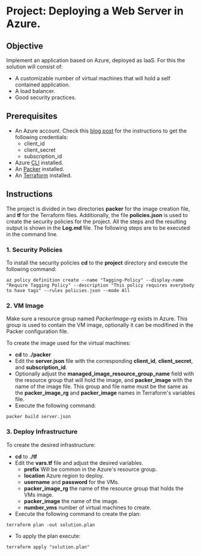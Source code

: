 # Project: Deploying a Web Server in Azure.

## Objective

Implement an application based on Azure, deployed as IaaS. For this the solution will consist of:

- A customizable number of virtual machines that will hold a self contained application.
- A load balancer.
- Good security practices.

## Prerequisites

- An Azure account. Check this [blog post](https://www.inkoop.io/blog/how-to-get-azure-api-credentials/) for the instructions to get the following credentials:
  - client_id
  - client_secret
  - subscription_id
- Azure [CLI](https://docs.microsoft.com/en-us/cli/azure/) installed.
- An [Packer](https://www.packer.io) installed.
- An [Terraform](https://www.terraform.io) installed.

## Instructions

The project is divided in two directories **packer** for the image creation file, and **tf** for the Terraform files. Additionally, the file **policies.json** is used to create the security policies for the project.
All the steps and the resulting output is shown in the **Log.md** file.
The following steps are to be executed in the command line.

### 1. Security Policies

To install the security policies **cd** to the **project** directory and execute the following command:

```
az policy definition create --name "Tagging-Policy" --display-name "Require Tagging Policy" --description "This policy requires everybody to have tags" --rules policies.json --mode All
```

### 2. VM Image

Make sure a resource group named *PackerImage-rg* exists in Azure. This group is used to contain the VM image, optionally it can be modifined in the Packer configuration file.

To create the image used for the virtual machines:

- **cd** to **./packer**
- Edit the **server.json** file with the corresponding **client_id**, **client_secret**, and **subscription_id**.
- Optionally adjust the **managed_image_resource_group_name** field with the resource group that will hold the image, and **packer_image** with the name of the image file. This group and file name must be the same as the **packer_image_rg** and **packer_image** names in Terraform's variables file.
- Execute the following command:

```
packer build server.json
```

### 3. Deploy Infrastructure

To create the desired infrastructure:

- **cd** to **./tf**
- Edit the **vars.tf** file and adjust the desired variables.
  - **prefix** Will be common in the Azure's resource group.
  - **location** Azure region to deploy.
  - **username** and **password** for the VMs.
  - **packer_image_rg** the name of the resource group that holds the VMs image.
  - **packer_image** the name of the image.
  - **number_vms** number of virtual machines to create.
- Execute the following command to create the plan:

```
terraform plan -out solution.plan
```

- To apply the plan execute:

```
terraform apply "solution.plan"
```
 
